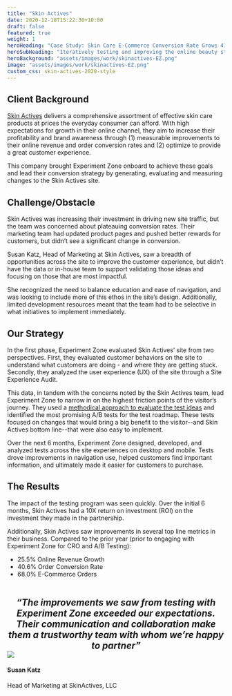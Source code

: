 ```yaml
---
title: "Skin Actives"
date: 2020-12-18T15:22:30+10:00
draft: false
featured: true
weight: 1
heroHeading: "Case Study: Skin Care E-Commerce Conversion Rate Grows 41% after Six Months "
heroSubHeading: "Iteratively testing and improving the online beauty store improved customer experiences and grew revenue"
heroBackground: "assets/images/work/skinactives-EZ.png"
image: "assets/images/work/skinactives-EZ.png"
custom_css: skin-actives-2020-style
---
```


## Client Background

[Skin Actives](https://skinactives.com/) delivers a comprehensive assortment of effective skin care products at prices the everyday consumer can afford. With high expectations for growth in their online channel, they aim to increase their profitability and brand awareness through (1) measurable improvements to their online revenue and order conversion rates and (2) optimize to provide a great customer experience.

This company brought Experiment Zone onboard to achieve these goals and lead their conversion strategy by generating, evaluating and measuring changes to the Skin Actives site.

## Challenge/Obstacle

Skin Actives was increasing their investment in driving new site traffic, but the team was concerned about plateauing conversion rates. Their marketing team had updated product pages and pushed better rewards for customers, but didn’t see a significant change in conversion.

Susan Katz, Head of Marketing at Skin Actives, saw a breadth of opportunities across the site to improve the customer experience, but didn’t have the data or in-house team to support validating those ideas and focusing on those that are most impactful.

She recognized the need to balance education and ease of navigation, and was looking to include more of this ethos in the site’s design. Additionally, limited development resources meant that the team had to be selective in what initiatives to implement immediately.

## Our Strategy

In the first phase, Experiment Zone evaluated Skin Actives’ site from two perspectives. First, they evaluated customer behaviors on the site to understand what customers are doing - and where they are getting stuck. Secondly, they analyzed the user experience (UX) of the site through a Site Experience Audit.

This data, in tandem with the concerns noted by the Skin Actives team, lead Experiment Zone to narrow in on the highest friction points of the visitor’s journey. They used a [methodical approach to evaluate the test ideas](https://experimentzone.com/blog/6-best-split-test-scoring-models) and identified the most promising A/B tests for the test roadmap. These tests focused on changes that would bring a big benefit to the visitor--and Skin Actives bottom line--that were also easy to implement.

Over the next 6 months, Experiment Zone designed, developed, and analyzed tests across the site experiences on desktop and mobile. Tests drove improvements in navigation use, helped customers find important information, and ultimately made it easier for customers to purchase.

## The Results

The impact of the testing program was seen quickly. Over the initial 6 months, Skin Actives had a 10X return on investment (ROI) on the investment they made in the partnership.

Additionally, Skin Actives saw improvements in several top line metrics in their business. Compared to the prior year (prior to engaging with Experiment Zone for CRO and A/B Testing):

- 25.5% Online Revenue Growth
- 40.6% Order Conversion Rate
- 68.0% E-Commerce Orders

&nbsp;

<div align="center"><b><i style="font-size: 1.3rem">“The improvements we saw from testing with Experiment Zone exceeded our expectations. Their communication and collaboration make them a trustworthy team with whom we’re happy to partner”</i></b>
</div>
<div class="container">
    <div class="row justify-content-center align-items-center">
        <div class="col-12 col-md-2">
            <img class="img-fluid rounded-circle mt-2 mb-2" src="{{ site.params.homepage.splash_two_image | relative_url }}" />
        </div> 
        <div class="col-12 col-md-6">
            <h4>Susan Katz</h4>
            <p>Head of Marketing at SkinActives, LLC</p>
        </div>
    </div>
</div>
